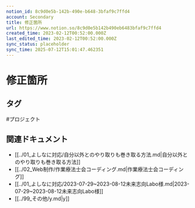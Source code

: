```yaml
---
notion_id: 8c9d0e5b-142b-490e-b648-3bfaf9c7ffd4
account: Secondary
title: 修正箇所
url: https://www.notion.so/8c9d0e5b142b490eb6483bfaf9c7ffd4
created_time: 2023-02-12T00:52:00.000Z
last_edited_time: 2023-02-12T00:52:00.000Z
sync_status: placeholder
sync_time: 2025-07-12T15:01:47.462351
---
```

# 修正箇所


## タグ

#プロジェクト 

## 関連ドキュメント

- [[../01_よしなに対応/自分以外とのやり取りも巻き取る方法.md|自分以外とのやり取りも巻き取る方法]]
- [[../02_Web制作/作業療法士会コーディング.md|作業療法士会コーディング]]
- [[../01_よしなに対応/2023-07-29~2023-08-12未来志向Labo様.md|2023-07-29~2023-08-12未来志向Labo様]]
- [[../99_その他/y.md|y]]
